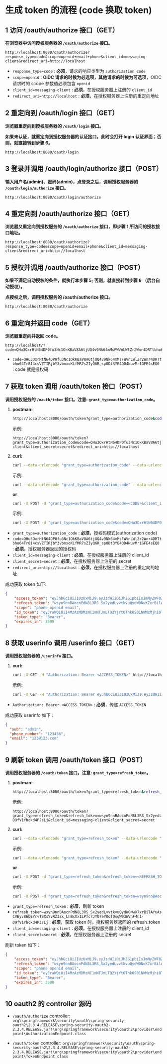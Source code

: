 # 生成 token 的流程 (code 换取 token)

## 1 访问 /oauth/authorize 接口（GET）

**在浏览器中访问授权服务器的 ```/oauth/authorize``` 接口。**

```
http://localhost:8080/oauth/authorize?response_type=code&scope=openid+email+phone&client_id=messaging-client&redirect_uri=http://localhost
```

- ```response_type=code``` : **必须**，请求的响应类型为 ```authorization code```
- ```scope=openid``` :  **OIDC 请求的时候为必选项，其他请求的时候为可选项**，OIDC 请求时的 scope 参数值必须包含 ```openid```
- ```client_id=messaging-client``` : **必须**，在授权服务器上注册的 ```client_id```
- ```redirect_uri=http://localhost``` : **必须**，在授权服务器上注册的重定向地址

## 2 重定向到 /oauth/login 接口（GET）

**浏览器重定向到授权服务器的 ```/oauth/login``` 接口。**

**如果未认证，就重定向到授权服务器的认证接口，此时会打开 login 认证界面；否则，就直接转到步骤 6。**

```
http://localhost:8080/oauth/login
```

## 3 登录并调用 /oauth/login/authorize 接口（POST）

**输入用户名(admin)、密码(admin)，点登录之后，调用授权服务器的 ```/oauth/login/authorize``` 接口。**

```
http://localhost:8080/oauth/login/authorize
```

## 4 重定向到 /oauth/authorize 接口（GET）

**浏览器又重定向到授权服务的 ```/oauth/authorize``` 接口，即步骤 1 所访问的授权接口地址。**

```
http://localhost:8080/oauth/authorize?response_type=code&scope=openid+email+phone&client_id=messaging-client&redirect_uri=http://localhost
```

## 5 授权并调用 /oauth/authorize 接口（POST）

**如果不满足自动授权的条件，就执行本步骤 5; 否则，就直接转到步骤  6 （后台自动授权）。**

**点授权之后，调用授权服务的 /oauth/authorize 接口。**

```
http://localhost:8080/oauth/authorize
```

## 6 重定向并返回 code（GET）

**浏览器重定向并返回 code。**

```
http://localhost/?code=QHu3OxrHtN64DP0fu3Nc1OkKBaV8A6tjUQ4v9Nk64mMsFWVnLWlZr2Wnr4DRTtbho64Tr814csVZTIRjbY3vbmxoKLfMR7sZIyQ6R_sp0Dt3YE4QD4NuvMr1GFE4sEQ0
```

- ```code=QHu3OxrHtN64DP0fu3Nc1OkKBaV8A6tjUQ4v9Nk64mMsFWVnLWlZr2Wnr4DRTtbho64Tr814csVZTIRjbY3vbmxoKLfMR7sZIyQ6R_sp0Dt3YE4QD4NuvMr1GFE4sEQ0``` : code 就是授权码

## 7 获取 token 调用 /oauth/token 接口（POST）

**调用授权服务的 ```/oauth/token``` 接口。注意: ```grant_type=authorization_code```。**

1. **postman:**
   ```bash
   http://localhost:8080/oauth/token?grant_type=authorization_code&code=<CODE>&client_id=messaging-client&client_secret=secret&redirect_uri=http://localhost
   ```

   示例:
   ```
   http://localhost:8080/oauth/token?grant_type=authorization_code&code=QHu3OxrHtN64DP0fu3Nc1OkKBaV8A6tjUQ4v9Nk64mMsFWVnLWlZr2Wnr4DRTtbho64Tr814csVZTIRjbY3vbmxoKLfMR7sZIyQ6R_sp0Dt3YE4QD4NuvMr1GFE4sEQ0&client_id=messaging-client&client_secret=secret&redirect_uri=http://localhost
   ```

2. **curl:**
   ```bash
   curl --data-urlencode "grant_type=authorization_code" --data-urlencode "code=<CODE>" --data-urlencode "client_id=messaging-client" --data-urlencode "client_secret=secret" --data-urlencode "redirect_uri=http://localhost" -X POST http://localhost:8080/oauth/token
   ```

   示例:
   ```bash
   curl --data-urlencode "grant_type=authorization_code" --data-urlencode "code=QHu3OxrHtN64DP0fu3Nc1OkKBaV8A6tjUQ4v9Nk64mMsFWVnLWlZr2Wnr4DRTtbho64Tr814csVZTIRjbY3vbmxoKLfMR7sZIyQ6R_sp0Dt3YE4QD4NuvMr1GFE4sEQ0" --data-urlencode "client_id=messaging-client" --data-urlencode "client_secret=secret" --data-urlencode "redirect_uri=http://localhost" -X POST http://localhost:8080/oauth/token
   ```

   **or**

   ```bash
   curl -X POST -d "grant_type=authorization_code&code=<CODE>&client_id=messging-client&client_secret=secret&redirect_uri=http://localhost" http://localhost:8080/oauth/token
   ```

   示例:
   ```bash
   curl -X POST -d "grant_type=authorization_code&code=QHu3OxrHtN64DP0fu3Nc1OkKBaV8A6tjUQ4v9Nk64mMsFWVnLWlZr2Wnr4DRTtbho64Tr814csVZTIRjbY3vbmxoKLfMR7sZIyQ6R_sp0Dt3YE4QD4NuvMr1GFE4sEQ0&client_id=messging-client&client_secret=secret&redirect_uri=http://localhost" http://localhost:8080/oauth/token
   ```

- ```grant_type=authorization_code``` : **必须**，授权码模式(authorization code)
- ```code=QHu3OxrHtN64DP0fu3Nc1OkKBaV8A6tjUQ4v9Nk64mMsFWVnLWlZr2Wnr4DRTtbho64Tr814csVZTIRjbY3vbmxoKLfMR7sZIyQ6R_sp0Dt3YE4QD4NuvMr1GFE4sEQ0``` : **必须**，授权服务器返回的授权码
- ```client_id=messaging-client``` : **必须**，在授权服务器上注册的 client_id
- ```client_secret=secret``` : **必须**，在授权服务器上注册的 secret
- ```redirect_uri=http://localhost``` : **必须**，在授权服务器上注册的重定向的地址
   
成功获取 token 如下: 

```json
{
    "access_token": "eyJhbGciOiJIUzUxMiJ9.eyJzdWIiOiJhZG1pbiIsImNyZWF0ZWQiOjE2NjU0NzMyODIsImlzcyI6Imh0dHA6XC9cL2xvY2FsaG9zdDo4ODg4IiwidXR5cGUiOiIyIiwidGlkIjoiYjhlODNhNTE5YTQxNDE4NTgzYmQ4NDdlOGIxMDhmMjIiLCJhdWQiOiJtZXNzYWdpbmctY2xpZW50IiwidWlkIjoiMiIsIm5iZiI6MTY2NTQ3MzI4MiwiaWQiOiIzYzQyNjU2YTNiNTU0MjUyYWE2ZTc3NTllNzkzNmY1NCIsIm9hdXRoVHlwZSI6IjEiLCJleHAiOjE2NjU0NzY4ODIsImlhdCI6MTY2NTQ3MzI4Mn0.WQjRlSg2H0X2VkQpl9KWMYK5-7wx5wqJLNCYfwjgJU9YdXEiW-xTpraEeMACH8YnAzdyF4I-AgFIj58B8MBXCw",
    "refresh_token": "wsyn9nnBAocnPdN8L3RS_Sx2yedLvvtkvuQydW0NwX7xrBilAYuAsCVEyv86bEYrvTBXsYvRZIzx_LhBxXx1LPfc7JYU7eYOof0sqW93WVnF4n1-D9fV1Yhckd4PJsLj",
    "scope": "phone openid email",
    "id_token": "eyJraWQiOiI4MzAzMDMzNC1mNTJmLTQ2YjYtOThkOS01NWMzMjhiOTM5ZDYiLCJhbGciOiJIUzUxMiJ9.eyJzdWIiOiJhZG1pbiIsImF1ZCI6Im1lc3NhZ2luZy1jbGllbnQiLCJhZGRyZXNzIjoiQ04iLCJhenAiOiJtZXNzYWdpbmctY2xpZW50IiwicHJvZmlsZSI6ImNvbS5mYXN0ZXJ4bWwuamFja3Nvbi5kYXRhYmluZC5PYmplY3RNYXBwZXJANWI4OTc1ODEiLCJpc3MiOiJodHRwOlwvXC8yMC4wLjAuNDg6ODA4MCIsInBob25lX251bWJlciI6IjEyMzQ1NiIsImV4cCI6MTY2NTk3NDM2MiwiaWF0IjoxNjY1OTcyNTYyLCJ1c2VySWQiOiIxIiwiZW1haWwiOiIxMjNAMTIzLmNvbSJ9.gX83CvvwLgScbWBMHytm7Oh5Iwzu1BGpkmrv6RV72MkSZWTx7KvYwZ322fuBxkdT_UQA1EGGCGVR71KeuDRZTA",
    "token_type": "Bearer",
    "expires_in": 3599
}
```

## 8 获取 userinfo 调用 /userinfo 接口（GET）

**调用授权服务器的 ```/userinfo``` 接口。**

1. **curl:**
   ```bash
   curl -X GET -H "Authorization: Bearer <ACCESS_TOKEN>" http://localhost:8080/userinfo
   ```

   示例:
   ```bash
   curl -X GET -H "Authorization: Bearer eyJhbGciOiJIUzUxMiJ9.eyJzdWIiOiJhZG1pbiIsImNyZWF0ZWQiOjE2NjU0NzMyODIsImlzcyI6Imh0dHA6XC9cL2xvY2FsaG9zdDo4ODg4IiwidXR5cGUiOiIyIiwidGlkIjoiYjhlODNhNTE5YTQxNDE4NTgzYmQ4NDdlOGIxMDhmMjIiLCJhdWQiOiJtZXNzYWdpbmctY2xpZW50IiwidWlkIjoiMiIsIm5iZiI6MTY2NTQ3MzI4MiwiaWQiOiIzYzQyNjU2YTNiNTU0MjUyYWE2ZTc3NTllNzkzNmY1NCIsIm9hdXRoVHlwZSI6IjEiLCJleHAiOjE2NjU0NzY4ODIsImlhdCI6MTY2NTQ3MzI4Mn0.WQjRlSg2H0X2VkQpl9KWMYK5-7wx5wqJLNCYfwjgJU9YdXEiW-xTpraEeMACH8YnAzdyF4I-AgFIj58B8MBXCw" http://localhost:8080/userinfo
   ```

- ```Authorization: Bearer <ACCESS_TOKEN>``` : **必须**，传递 ```ACCESS_TOKEN```

成功获取 userinfo 如下：

```json
{
  "sub": "admin",
  "phone_number": "123456",
  "email": "123@123.com"
}
```

## 9 刷新 token 调用 /oauth/token 接口（POST）

**调用授权服务器的 ```/oauth/token``` 接口。注意: ```grant_type=refresh_token```。**

1. **postman:**
   ```bash
   http://localhost:8080/oauth/token?grant_type=refresh_token&refresh_token=<REFRESH_TOKEN>&client_id=messaging-client&client_secret=secret
   ```

   示例:
   ```
   http://localhost:8080/oauth/token?grant_type=refresh_token&refresh_token=wsyn9nnBAocnPdN8L3RS_Sx2yedLvvtkvuQydW0NwX7xrBilAYuAsCVEyv86bEYrvTBXsYvRZIzx_LhBxXx1LPfc7JYU7eYOof0sqW93WVnF4n1-D9fV1Yhckd4PJsLj&client_id=messaging-client&client_secret=secret
   ```

2. **curl:**
   ```bash
   curl --data-urlencode "grant_type=refresh_token" --data-urlencode "refresh_token=<REFRESH_TOKEN>" --data-urlencode "client_id=messaging-client" --data-urlencode "client_secret=secret" -X POST http://localhost:8080/oauth/token
   ```

   示例:
   ```bash
   curl --data-urlencode "grant_type=refresh_token" --data-urlencode "refresh_token=wsyn9nnBAocnPdN8L3RS_Sx2yedLvvtkvuQydW0NwX7xrBilAYuAsCVEyv86bEYrvTBXsYvRZIzx_LhBxXx1LPfc7JYU7eYOof0sqW93WVnF4n1-D9fV1Yhckd4PJsLj" --data-urlencode "client_id=messaging-client" --data-urlencode "client_secret=secret" -X POST http://localhost:8080/oauth/token
   ```

   **or**

   ```bash
   curl -X POST -d "grant_type=refresh_token&refresh_token=<REFRESH_TOKEN>&client_id=messaging-client&client_secret=secret" http://localhost:8080/oauth/token
   ```

   示例:
   ```bash
   curl -X POST -d "grant_type=refresh_token&refresh_token=wsyn9nnBAocnPdN8L3RS_Sx2yedLvvtkvuQydW0NwX7xrBilAYuAsCVEyv86bEYrvTBXsYvRZIzx_LhBxXx1LPfc7JYU7eYOof0sqW93WVnF4n1-D9fV1Yhckd4PJsLj&client_id=messaging-client&client_secret=secret" http://localhost:8080/oauth/token
   ```

- ```grant_type=refresh_token``` : **必须**，刷新 token
- ```refresh_token=wsyn9nnBAocnPdN8L3RS_Sx2yedLvvtkvuQydW0NwX7xrBilAYuAsCVEyv86bEYrvTBXsYvRZIzx_LhBxXx1LPfc7JYU7eYOof0sqW93WVnF4n1-D9fV1Yhckd4PJsLj``` : **必须**，获取 token 时，授权服务器返回的 refresh_token
- ```client_id=messaging-client``` : **必须**，在授权服务器上注册的 client_id
- ```client_secret=secret``` : **必须**，在授权服务器上注册的 secret

刷新 token 如下：

```json
{
    "access_token": "eyJhbGciOiJIUzUxMiJ9.eyJzdWIiOiJhZG1pbiIsImNyZWF0ZWQiOjE2NjU0NzM0NTQsImlzcyI6Imh0dHA6XC9cL2xvY2FsaG9zdDo4ODg4IiwidXR5cGUiOiIyIiwidGlkIjoiYjhlODNhNTE5YTQxNDE4NTgzYmQ4NDdlOGIxMDhmMjIiLCJhdWQiOiJtZXNzYWdpbmctY2xpZW50IiwidWlkIjoiMiIsIm5iZiI6MTY2NTQ3MzQ1NCwiaWQiOiIwYTdiM2M2ZmMyODI0NDYwOTIzNmE4ZDE4MDZjMDA1YyIsIm9hdXRoVHlwZSI6IjEiLCJleHAiOjE2NjU0NzcwNTQsImlhdCI6MTY2NTQ3MzQ1NH0.j3Jfm9GyZXRkp5Sm-14iYaFTK7EGxpFci-4WvtioOJsQEAHUHAeT4Gxj1PY7UMIo7Xi7EOTIEt_xvbf-qgyK6A",
    "refresh_token": "wsyn9nnBAocnPdN8L3RS_Sx2yedLvvtkvuQydW0NwX7xrBilAYuAsCVEyv86bEYrvTBXsYvRZIzx_LhBxXx1LPfc7JYU7eYOof0sqW93WVnF4n1-D9fV1Yhckd4PJsLj",
    "scope": "phone openid email",
    "id_token": "eyJraWQiOiI4MzAzMDMzNC1mNTJmLTQ2YjYtOThkOS01NWMzMjhiOTM5ZDYiLCJhbGciOiJIUzUxMiJ9.eyJzdWIiOiJhZG1pbiIsImF1ZCI6Im1lc3NhZ2luZy1jbGllbnQiLCJhZGRyZXNzIjoiQ04iLCJhenAiOiJtZXNzYWdpbmctY2xpZW50IiwicHJvZmlsZSI6ImNvbS5mYXN0ZXJ4bWwuamFja3Nvbi5kYXRhYmluZC5PYmplY3RNYXBwZXJANWI4OTc1ODEiLCJpc3MiOiJodHRwOlwvXC8yMC4wLjAuNDg6ODA4MCIsInBob25lX251bWJlciI6IjEyMzQ1NiIsImV4cCI6MTY2NTk3NDM2MiwiaWF0IjoxNjY1OTcyNTYyLCJ1c2VySWQiOiIxIiwiZW1haWwiOiIxMjNAMTIzLmNvbSJ9.gX83CvvwLgScbWBMHytm7Oh5Iwzu1BGpkmrv6RV72MkSZWTx7KvYwZ322fuBxkdT_UQA1EGGCGVR71KeuDRZTA",
    "token_type": "Bearer",
    "expires_in": 3600
}
```

## 10 oauth2 的 controller 源码

- ```/oauth/authorize``` controller: ```org\springframework\security\oauth\spring-security-oauth2\2.3.4.RELEASE\spring-security-oauth2-2.3.4.RELEASE.jar!\org\springframework\security\oauth2\provider\endpoint\AuthorizationEndpoint.class```

- ```/oauth/token``` controller: ```org\springframework\security\oauth\spring-security-oauth2\2.3.4.RELEASE\spring-security-oauth2-2.3.4.RELEASE.jar!\org\springframework\security\oauth2\provider\endpoint\TokenEndpoint.class```
